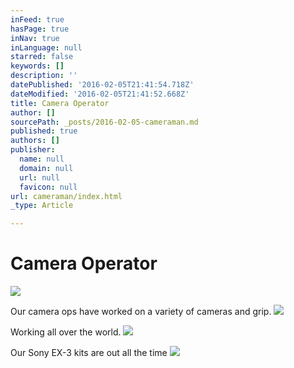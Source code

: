 ```yaml
---
inFeed: true
hasPage: true
inNav: true
inLanguage: null
starred: false
keywords: []
description: ''
datePublished: '2016-02-05T21:41:54.718Z'
dateModified: '2016-02-05T21:41:52.668Z'
title: Camera Operator
author: []
sourcePath: _posts/2016-02-05-cameraman.md
published: true
authors: []
publisher:
  name: null
  domain: null
  url: null
  favicon: null
url: cameraman/index.html
_type: Article

---
```

# Camera Operator
![](https://the-grid-user-content.s3-us-west-2.amazonaws.com/8d905092-5dc4-4485-b058-d2685f84f1e4.jpg)

Our camera ops have worked on a variety of cameras and grip.
![](https://the-grid-user-content.s3-us-west-2.amazonaws.com/b959641a-27db-4f10-bd68-c73d48c3d383.jpg)

Working all over the world.
![](https://the-grid-user-content.s3-us-west-2.amazonaws.com/3e5c6c49-e5bb-4882-b9de-443506b8ac7d.JPG)

Our Sony EX-3 kits are out all the time ![](https://the-grid-user-content.s3-us-west-2.amazonaws.com/69d7a3f1-39e1-4eb4-84df-1cdc0af35251.jpg)